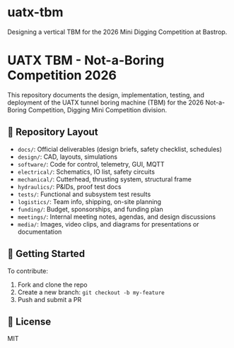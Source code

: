 # uatx-tbm
Designing a vertical TBM for the 2026 Mini Digging Competition at Bastrop.

# UATX TBM - Not-a-Boring Competition 2026

This repository documents the design, implementation, testing, and deployment of the UATX tunnel boring machine (TBM) for the 2026 Not-a-Boring Competition, Digging Mini Competition division.

## 📁 Repository Layout

- `docs/`: Official deliverables (design briefs, safety checklist, schedules)
- `design/`: CAD, layouts, simulations
- `software/`: Code for control, telemetry, GUI, MQTT
- `electrical/`: Schematics, IO list, safety circuits
- `mechanical/`: Cutterhead, thrusting system, structural frame
- `hydraulics/`: P&IDs, proof test docs
- `tests/`: Functional and subsystem test results
- `logistics/`: Team info, shipping, on-site planning
- `funding/`: Budget, sponsorships, and funding plan
- `meetings/`: Internal meeting notes, agendas, and design discussions
- `media/`: Images, video clips, and diagrams for presentations or documentation

## 🚀 Getting Started

To contribute:
1. Fork and clone the repo
2. Create a new branch: `git checkout -b my-feature`
3. Push and submit a PR

## 📄 License

MIT
